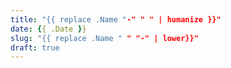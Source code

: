 ```yaml
---
title: "{{ replace .Name "-" " " | humanize }}"
date: {{ .Date }}
slug: "{{ replace .Name " " "-" | lower}}"
draft: true
---
```


